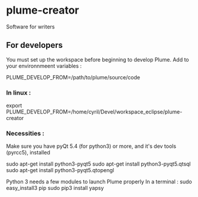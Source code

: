 # plume-creator
Software for writers


## For developers 
You must set up the workspace before beginning to develop Plume.
Add to your environnmeent variables :

PLUME_DEVELOP_FROM=/path/to/plume/source/code

### In linux :
export PLUME_DEVELOP_FROM=/home/cyril/Devel/workspace_eclipse/plume-creator

### Necessities :
Make sure you have pyQt 5.4 (for python3) or more, and it's dev tools (pyrcc5), installed

sudo apt-get install python3-pyqt5
sudo apt-get install python3-pyqt5.qtsql
sudo apt-get install python3-pyqt5.qtopengl

Python 3 needs a few modules to launch Plume properly
In a terminal :
sudo easy_install3 pip
sudo pip3 install yapsy
